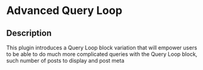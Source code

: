 # Advanced Query Loop

## Description

This plugin introduces a Query Loop block variation that will empower users to be able to do much more complicated queries with the Query Loop block, such number of posts to display and post meta
